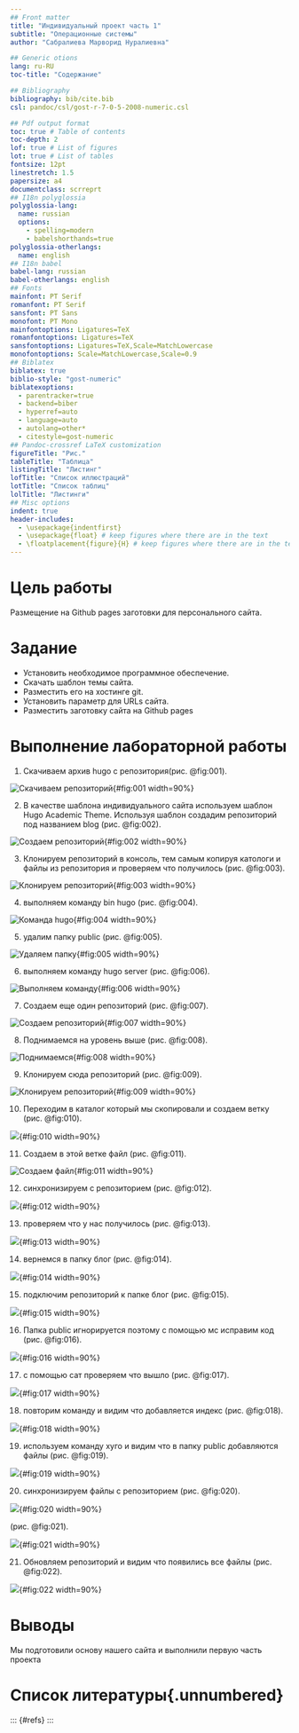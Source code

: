 ```yaml
---
## Front matter
title: "Индивидуальный проект часть 1"
subtitle: "Операционные системы"
author: "Сабралиева Марворид Нуралиевна"

## Generic otions
lang: ru-RU
toc-title: "Содержание"

## Bibliography
bibliography: bib/cite.bib
csl: pandoc/csl/gost-r-7-0-5-2008-numeric.csl

## Pdf output format
toc: true # Table of contents
toc-depth: 2
lof: true # List of figures
lot: true # List of tables
fontsize: 12pt
linestretch: 1.5
papersize: a4
documentclass: scrreprt
## I18n polyglossia
polyglossia-lang:
  name: russian
  options:
	- spelling=modern
	- babelshorthands=true
polyglossia-otherlangs:
  name: english
## I18n babel
babel-lang: russian
babel-otherlangs: english
## Fonts
mainfont: PT Serif
romanfont: PT Serif
sansfont: PT Sans
monofont: PT Mono
mainfontoptions: Ligatures=TeX
romanfontoptions: Ligatures=TeX
sansfontoptions: Ligatures=TeX,Scale=MatchLowercase
monofontoptions: Scale=MatchLowercase,Scale=0.9
## Biblatex
biblatex: true
biblio-style: "gost-numeric"
biblatexoptions:
  - parentracker=true
  - backend=biber
  - hyperref=auto
  - language=auto
  - autolang=other*
  - citestyle=gost-numeric
## Pandoc-crossref LaTeX customization
figureTitle: "Рис."
tableTitle: "Таблица"
listingTitle: "Листинг"
lofTitle: "Список иллюстраций"
lotTitle: "Список таблиц"
lolTitle: "Листинги"
## Misc options
indent: true
header-includes:
  - \usepackage{indentfirst}
  - \usepackage{float} # keep figures where there are in the text
  - \floatplacement{figure}{H} # keep figures where there are in the text
---
```


# Цель работы
Размещение на Github pages заготовки для персонального сайта.

# Задание

- Установить необходимое программное обеспечение.
- Скачать шаблон темы сайта.
- Разместить его на хостинге git.
- Установить параметр для URLs сайта.
- Разместить заготовку сайта на Github pages

# Выполнение лабораторной работы

1. Скачиваем архив hugo с репозитория(рис. @fig:001).

![Скачиваем репозиторий](image/1.png){#fig:001 width=90%}

2. В качестве шаблона индивидуального сайта используем шаблон Hugo Academic Theme. Используя шаблон создадим репозиторий под названием blog (рис. @fig:002).

![Создаем репозиторий](image/2.png){#fig:002 width=90%}

3. Клонируем репозиторий в консоль, тем самым копируя катологи и файлы из репозитория и проверяем что получилось  (рис. @fig:003).

![Клонируем репозиторий](image/3.png){#fig:003 width=90%}

4. выполняем команду bin hugo  (рис. @fig:004).

![Команда hugo](image/4.png){#fig:004 width=90%}

5. удалим папку public (рис. @fig:005).

![Удаляем папку](image/5.png){#fig:005 width=90%}

6. выполняем команду hugo server (рис. @fig:006).

![Выполняем команду](image/6.png){#fig:006 width=90%}

7. Создаем еще один репозиторий (рис. @fig:007).

![Создаем репозиторий](image/7.png){#fig:007 width=90%}

8. Поднимаемся на уровень выше (рис. @fig:008).

![Поднимаемся](image/8.png){#fig:008 width=90%}

9. Клонируем сюда репозиторий (рис. @fig:009).

![Клонируем репозиторий](image/9.png){#fig:009 width=90%}

10. Переходим в каталог который мы скопировали и создаем ветку (рис. @fig:010).

![](image/10.png){#fig:010 width=90%}

11. Создаем в этой ветке файл (рис. @fig:011).

![Создаем файл](image/11.png){#fig:011 width=90%}

12. синхронизируем с репозиторием (рис. @fig:012).

![](image/12.png){#fig:012 width=90%}

13. проверяем что у нас получилось (рис. @fig:013).

![](image/13.png){#fig:013 width=90%}

14. вернемся в папку блог (рис. @fig:014).

![](image/14.png){#fig:014 width=90%}

15. подключим репозиторий к папке блог (рис. @fig:015).

![](image/15.png){#fig:015 width=90%}

16. Папка public игнорируется поэтому с помощью мс исправим код (рис. @fig:016).

![](image/16.png){#fig:016 width=90%}

17. с помощью сат проверяем что вышло (рис. @fig:017).

![](image/17.png){#fig:017 width=90%}

18. повторим команду и видим что добавляется индекс (рис. @fig:018).

![](image/18.png){#fig:018 width=90%}

19. используем команду хуго и видим что в папку public добавляются файлы (рис. @fig:019).

![](image/19.png){#fig:019 width=90%}

20. синхронизируем файлы с репозиторием (рис. @fig:020).

![](image/20.png){#fig:020 width=90%}

(рис. @fig:021).

![](image/21.png){#fig:021 width=90%}

21. Обновляем репозиторий и видим что появились все файлы (рис. @fig:022).

![](image/22.png){#fig:022 width=90%}


# Выводы

Мы подготовили основу нашего сайта и выполнили первую часть проекта

# Список литературы{.unnumbered}

::: {#refs}
:::
